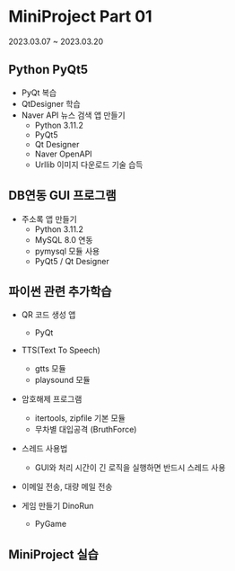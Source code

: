 # MiniProject Part 01
 2023.03.07 ~ 2023.03.20
 
## Python PyQt5
 - PyQt 복습
 - QtDesigner 학습
 - Naver API 뉴스 검색 앱 만들기
    - Python 3.11.2
    - PyQt5
    - Qt Designer
    - Naver OpenAPI
    - Urllib 이미지 다운로드 기술 습득

## DB연동 GUI 프로그램
- 주소록 앱 만들기
    - Python 3.11.2
    - MySQL 8.0 연동
    - pymysql 모듈 사용
    - PyQt5 / Qt Designer

## 파이썬 관련 추가학습
- QR 코드 생성 앱
    - PyQt

- TTS(Text To Speech)
    - gtts 모듈
    - playsound 모듈

- 암호해제 프로그램
    - itertools, zipfile 기본 모듈
    - 무차별 대입공격 (BruthForce)

- 스레드 사용법
    - GUI와 처리 시간이 긴 로직을 실행하면 반드시 스레드 사용

- 이메일 전송, 대량 메일 전송

- 게임 만들기 DinoRun
    - PyGame 

## MiniProject 실습

